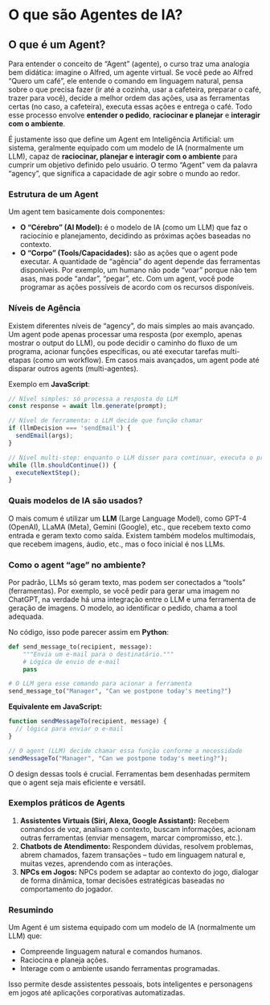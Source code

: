 # O que são Agentes de IA?

## **O que é um Agent?**

Para entender o conceito de “Agent” (agente), o curso traz uma analogia bem didática: imagine o Alfred, um agente virtual. Se você pede ao Alfred “Quero um café”, ele entende o comando em linguagem natural, pensa sobre o que precisa fazer (ir até a cozinha, usar a cafeteira, preparar o café, trazer para você), decide a melhor ordem das ações, usa as ferramentas certas (no caso, a cafeteira), executa essas ações e entrega o café. Todo esse processo envolve **entender o pedido**, **raciocinar e planejar** e **interagir com o ambiente**.

É justamente isso que define um Agent em Inteligência Artificial: um sistema, geralmente equipado com um modelo de IA (normalmente um LLM), capaz de **raciocinar, planejar e interagir com o ambiente** para cumprir um objetivo definido pelo usuário. O termo “Agent” vem da palavra “agency”, que significa a capacidade de agir sobre o mundo ao redor.

### **Estrutura de um Agent**

Um agent tem basicamente dois componentes:

* **O “Cérebro” (AI Model):** é o modelo de IA (como um LLM) que faz o raciocínio e planejamento, decidindo as próximas ações baseadas no contexto.
* **O “Corpo” (Tools/Capacidades):** são as ações que o agent pode executar. A quantidade de “agência” do agent depende das ferramentas disponíveis. Por exemplo, um humano não pode “voar” porque não tem asas, mas pode “andar”, “pegar”, etc. Com um agent, você pode programar as ações possíveis de acordo com os recursos disponíveis.

### **Níveis de Agência**

Existem diferentes níveis de “agency”, do mais simples ao mais avançado. Um agent pode apenas processar uma resposta (por exemplo, apenas mostrar o output do LLM), ou pode decidir o caminho do fluxo de um programa, acionar funções específicas, ou até executar tarefas multi-etapas (como um workflow). Em casos mais avançados, um agent pode até disparar outros agents (multi-agentes).

Exemplo em **JavaScript**:

```js
// Nível simples: só processa a resposta do LLM
const response = await llm.generate(prompt);

// Nível de ferramenta: o LLM decide que função chamar
if (llmDecision === 'sendEmail') {
  sendEmail(args);
}

// Nível multi-step: enquanto o LLM disser para continuar, executa o próximo passo
while (llm.shouldContinue()) {
  executeNextStep();
}
```

### **Quais modelos de IA são usados?**

O mais comum é utilizar um **LLM** (Large Language Model), como GPT-4 (OpenAI), LLaMA (Meta), Gemini (Google), etc., que recebem texto como entrada e geram texto como saída. Existem também modelos multimodais, que recebem imagens, áudio, etc., mas o foco inicial é nos LLMs.

### **Como o agent “age” no ambiente?**

Por padrão, LLMs só geram texto, mas podem ser conectados a “tools” (ferramentas). Por exemplo, se você pedir para gerar uma imagem no ChatGPT, na verdade há uma integração entre o LLM e uma ferramenta de geração de imagens. O modelo, ao identificar o pedido, chama a tool adequada.

No código, isso pode parecer assim em **Python**:

```python
def send_message_to(recipient, message):
    """Envia um e-mail para o destinatário."""
    # Lógica de envio de e-mail
    pass

# O LLM gera esse comando para acionar a ferramenta
send_message_to("Manager", "Can we postpone today's meeting?")
```

**Equivalente em JavaScript:**

```js
function sendMessageTo(recipient, message) {
  // lógica para enviar o e-mail
}

// O agent (LLM) decide chamar essa função conforme a necessidade
sendMessageTo("Manager", "Can we postpone today's meeting?");
```

O design dessas tools é crucial. Ferramentas bem desenhadas permitem que o agent seja mais eficiente e versátil.

### **Exemplos práticos de Agents**

1. **Assistentes Virtuais (Siri, Alexa, Google Assistant):** Recebem comandos de voz, analisam o contexto, buscam informações, acionam outras ferramentas (enviar mensagem, marcar compromisso, etc.).
2. **Chatbots de Atendimento:** Respondem dúvidas, resolvem problemas, abrem chamados, fazem transações – tudo em linguagem natural e, muitas vezes, aprendendo com as interações.
3. **NPCs em Jogos:** NPCs podem se adaptar ao contexto do jogo, dialogar de forma dinâmica, tomar decisões estratégicas baseadas no comportamento do jogador.

### **Resumindo**

Um Agent é um sistema equipado com um modelo de IA (normalmente um LLM) que:

* Compreende linguagem natural e comandos humanos.
* Raciocina e planeja ações.
* Interage com o ambiente usando ferramentas programadas.

Isso permite desde assistentes pessoais, bots inteligentes e personagens em jogos até aplicações corporativas automatizadas.



